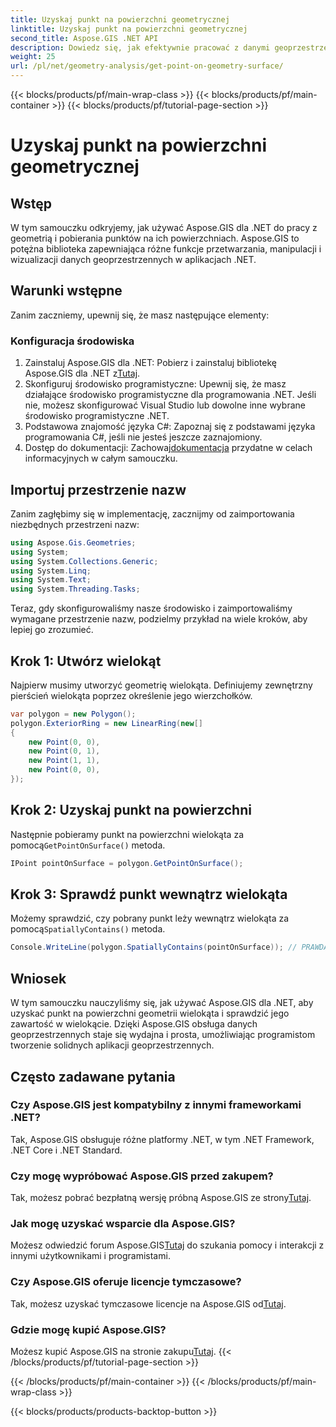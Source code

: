 ```yaml
---
title: Uzyskaj punkt na powierzchni geometrycznej
linktitle: Uzyskaj punkt na powierzchni geometrycznej
second_title: Aspose.GIS .NET API
description: Dowiedz się, jak efektywnie pracować z danymi geoprzestrzennymi, korzystając z Aspose.GIS dla .NET. Zawiera przewodnik krok po kroku i często zadawane pytania.
weight: 25
url: /pl/net/geometry-analysis/get-point-on-geometry-surface/
---
```


{{< blocks/products/pf/main-wrap-class >}}
{{< blocks/products/pf/main-container >}}
{{< blocks/products/pf/tutorial-page-section >}}

# Uzyskaj punkt na powierzchni geometrycznej

## Wstęp
W tym samouczku odkryjemy, jak używać Aspose.GIS dla .NET do pracy z geometrią i pobierania punktów na ich powierzchniach. Aspose.GIS to potężna biblioteka zapewniająca różne funkcje przetwarzania, manipulacji i wizualizacji danych geoprzestrzennych w aplikacjach .NET.
## Warunki wstępne
Zanim zaczniemy, upewnij się, że masz następujące elementy:
### Konfiguracja środowiska
1. Zainstaluj Aspose.GIS dla .NET: Pobierz i zainstaluj bibliotekę Aspose.GIS dla .NET z[Tutaj](https://releases.aspose.com/gis/net/).
2. Skonfiguruj środowisko programistyczne: Upewnij się, że masz działające środowisko programistyczne dla programowania .NET. Jeśli nie, możesz skonfigurować Visual Studio lub dowolne inne wybrane środowisko programistyczne .NET.
3. Podstawowa znajomość języka C#: Zapoznaj się z podstawami języka programowania C#, jeśli nie jesteś jeszcze zaznajomiony.
4.  Dostęp do dokumentacji: Zachowaj[dokumentacja](https://reference.aspose.com/gis/net/) przydatne w celach informacyjnych w całym samouczku.

## Importuj przestrzenie nazw
Zanim zagłębimy się w implementację, zacznijmy od zaimportowania niezbędnych przestrzeni nazw:

```csharp
using Aspose.Gis.Geometries;
using System;
using System.Collections.Generic;
using System.Linq;
using System.Text;
using System.Threading.Tasks;
```

Teraz, gdy skonfigurowaliśmy nasze środowisko i zaimportowaliśmy wymagane przestrzenie nazw, podzielmy przykład na wiele kroków, aby lepiej go zrozumieć.
## Krok 1: Utwórz wielokąt
Najpierw musimy utworzyć geometrię wielokąta. Definiujemy zewnętrzny pierścień wielokąta poprzez określenie jego wierzchołków.
```csharp
var polygon = new Polygon();
polygon.ExteriorRing = new LinearRing(new[]
{
    new Point(0, 0),
    new Point(0, 1),
    new Point(1, 1),
    new Point(0, 0),
});
```
## Krok 2: Uzyskaj punkt na powierzchni
Następnie pobieramy punkt na powierzchni wielokąta za pomocą`GetPointOnSurface()` metoda.
```csharp
IPoint pointOnSurface = polygon.GetPointOnSurface();
```
## Krok 3: Sprawdź punkt wewnątrz wielokąta
 Możemy sprawdzić, czy pobrany punkt leży wewnątrz wielokąta za pomocą`SpatiallyContains()` metoda.
```csharp
Console.WriteLine(polygon.SpatiallyContains(pointOnSurface)); // PRAWDA
```

## Wniosek
W tym samouczku nauczyliśmy się, jak używać Aspose.GIS dla .NET, aby uzyskać punkt na powierzchni geometrii wielokąta i sprawdzić jego zawartość w wielokącie. Dzięki Aspose.GIS obsługa danych geoprzestrzennych staje się wydajna i prosta, umożliwiając programistom tworzenie solidnych aplikacji geoprzestrzennych.
## Często zadawane pytania
### Czy Aspose.GIS jest kompatybilny z innymi frameworkami .NET?
Tak, Aspose.GIS obsługuje różne platformy .NET, w tym .NET Framework, .NET Core i .NET Standard.
### Czy mogę wypróbować Aspose.GIS przed zakupem?
 Tak, możesz pobrać bezpłatną wersję próbną Aspose.GIS ze strony[Tutaj](https://releases.aspose.com/).
### Jak mogę uzyskać wsparcie dla Aspose.GIS?
 Możesz odwiedzić forum Aspose.GIS[Tutaj](https://forum.aspose.com/c/gis/33) do szukania pomocy i interakcji z innymi użytkownikami i programistami.
### Czy Aspose.GIS oferuje licencje tymczasowe?
 Tak, możesz uzyskać tymczasowe licencje na Aspose.GIS od[Tutaj](https://purchase.aspose.com/temporary-license/).
### Gdzie mogę kupić Aspose.GIS?
 Możesz kupić Aspose.GIS na stronie zakupu[Tutaj](https://purchase.aspose.com/buy).
{{< /blocks/products/pf/tutorial-page-section >}}

{{< /blocks/products/pf/main-container >}}
{{< /blocks/products/pf/main-wrap-class >}}

{{< blocks/products/products-backtop-button >}}
